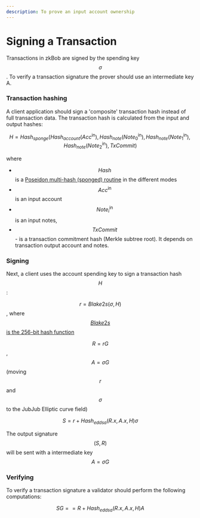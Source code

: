 ```yaml
---
description: To prove an input account ownership
---
```


# Signing a Transaction

Transactions in zkBob are signed by the spending key $$\sigma$$. To verify a transaction signature the prover should use an intermediate key A.

### Transaction hashing

A client application should sign a 'composite' transaction hash instead of full transaction data. The transaction hash is calculated from the input and output hashes:

$$H = Hash_{sponge}(Hash_{account}(Acc^\text{in}), Hash_{note}(Note_0^\text{in}), Hash_{note}(Note_1^\text{in}), Hash_{note}(Note_2^\text{in}), TxCommit)$$&#x20;

where

* $$Hash$$ is a [Poseidon multi-hash (sponged) routine](../untitled/the-poseidon-hash.md) in the different modes
* $$Acc^\text{in}$$is an input account
* $$Note_i^\text{in}$$is an input notes,
* $$TxCommit$$ - is a transaction commitment hash (Merkle subtree root). It depends on transaction output account and notes.

### Signing

Next, a client uses the account spending key to sign a transaction hash $$H$$:

$$r = Blake2s(\sigma, H)$$, where[$$Blake2s$$ is the 256-bit hash function ](https://www.blake2.net/blake2x.pdf)

$$R = rG$$, $$A=\sigma G$$ (moving $$r$$ and $$\sigma$$ to the JubJub Elliptic curve field)

$$S = r + Hash_{eddsa}(R.x, A.x, H)\sigma$$

The output signature $$(S, R)$$ will be sent with a intermediate key $$A = \sigma G$$

### Verifying

To verify a transaction signature a validator should perform the following computations:

$$SG == R + Hash_{eddsa}(R.x, A.x, H)A$$

